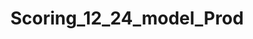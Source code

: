 ---  
schema: Scoring_12_24_model_Prod  
title: Scoring_12_24_model_Prod  
organization: Sample Department  
notes: Used in 0 lineage(s)  
resources:  
  - name: Scoring_12_24_model_Prod 
    url: abfs://system/Scoring_12_24_model_Prod 
    format : parquet  
license: None  
category:
  - Education  
maintainer: User  
maintainer_email: UserMail  
---